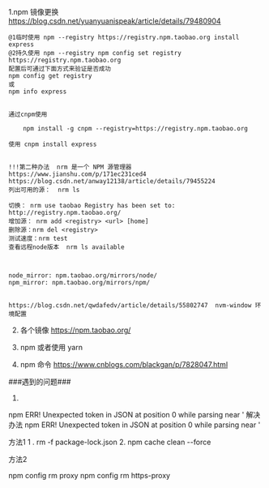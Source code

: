 1.npm 镜像更换  https://blog.csdn.net/yuanyuanispeak/article/details/79480904

	@1临时使用 npm --registry https://registry.npm.taobao.org install express
	@2持久使用 npm --registry npm config set registry https://registry.npm.taobao.org
	配置后可通过下面方式来验证是否成功 
	npm config get registry
	或 
	npm info express	


	通过cnpm使用	

		npm install -g cnpm --registry=https://registry.npm.taobao.org

	使用 cnpm install express


	!!!第二种办法  nrm 是一个 NPM 源管理器   https://www.jianshu.com/p/171ec231ced4 https://blog.csdn.net/anway12138/article/details/79455224
	列出可用的源：  nrm ls

	切换： nrm use taobao Registry has been set to: http://registry.npm.taobao.org/
	增加源： nrm add <registry> <url> [home]
	删除源：nrm del <registry>
	测试速度：nrm test
	查看远程node版本 	nrm ls available



	node_mirror: npm.taobao.org/mirrors/node/
	npm_mirror: npm.taobao.org/mirrors/npm/


	https://blog.csdn.net/qwdafedv/article/details/55802747  nvm-window 环境配置


2. 各个镜像 https://npm.taobao.org/


3. npm 或者使用 yarn     

4. npm 命令
https://www.cnblogs.com/blackgan/p/7828047.html

###遇到的问题###

1. 
npm ERR! Unexpected token in JSON at position 0 while parsing near '<HTML> 解决办法
npm ERR! Unexpected token in JSON at position 0 while parsing near '<HTML>

方法1
1 . rm -f package-lock.json
2. npm cache clean --force

方法2 

npm config rm proxy 
npm config rm https-proxy
